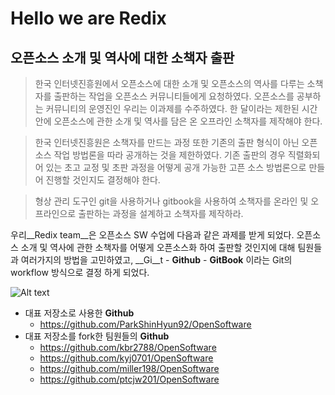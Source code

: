 Hello we are Redix
=====================

오픈소스 소개 및 역사에 대한 소책자 출판
---------------------------------------

> 한국 인터넷진흥원에서 오픈소스에 대한 소개 및 오픈소스의 역사를 다루는 소책자를 출판하는 작업을 오픈소스 커뮤니티들에게 요청하였다. 오픈소스를 공부하는 커뮤니티의 운영진인 우리는 이과제를 수주하였다. 한 달이라는 제한된 시간 안에 오픈소스에 관한 소개 및 역사를 담은 온 오프라인 소책자를 제작해야 한다.

> 한국 인터넷진흥원은 소책자를 만드는 과정 또한 기존의 출판 형식이 아닌 오픈소스 작업 방법론을 따라 공개하는 것을 제한하였다. 기존 출판의 경우 직렬화되어 있는 초고 교정 및 초판 과정을 어떻게 공개 가능한 고픈 소스 방법론으로 만들어 진행할 것인지도 결정해야 한다.

> 형상 관리 도구인 git을 사용하거나 gitbook을 사용하여 소책자를 온라인 및 오프라인으로 출판하는 과정을 설계하고 소책자를 제작하라.

우리__Redix team__은 오픈소스 SW 수업에 다음과 같은 과제를 받게 되었다. 오픈소스 소개 및 역사에 관한 소책자를 어떻게 오픈소스화 하여 출판할 것인지에 대해 팀원들과 여러가지의 방법을 고민하였고,
__Gi__t - __Github__ - __GitBook__
이라는 Git의 workflow 방식으로 결정 하게 되었다.

![Alt text](/Users/test/Downloads/gitbook.png)

* 대표 저장소로 사용한 __Github__
	* https://github.com/ParkShinHyun92/OpenSoftware
* 대표 저장소를 fork한 팀원들의 __Github__
	* https://github.com/kbr2788/OpenSoftware
	* https://github.com/kyj0701/OpenSoftware
	* https://github.com/miller198/OpenSoftware
	* https://github.com/ptcjw201/OpenSoftware


